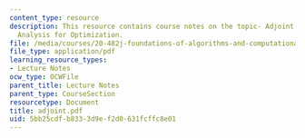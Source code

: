 ```yaml
---
content_type: resource
description: This resource contains course notes on the topic- Adjoint Sensitivity
  Analysis for Optimization.
file: /media/courses/20-482j-foundations-of-algorithms-and-computational-techniques-in-systems-biology-spring-2006/5bb25cdfb8333d9ef2d0631fcffc8e01_adjoint.pdf
file_type: application/pdf
learning_resource_types:
- Lecture Notes
ocw_type: OCWFile
parent_title: Lecture Notes
parent_type: CourseSection
resourcetype: Document
title: adjoint.pdf
uid: 5bb25cdf-b833-3d9e-f2d0-631fcffc8e01
---
```

